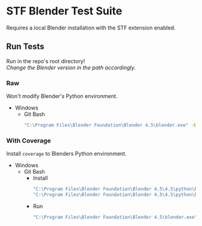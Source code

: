 # STF Blender Test Suite
Requires a local Blender installation with the STF extension enabled.

## Run Tests
Run in the repo's root directory!\
*Change the Blender version in the path accordingly.*

### Raw
Won't modify Blender's Python environment.
* Windows
	* Git Bash
		```sh
		"C:\Program Files\Blender Foundation\Blender 4.5\blender.exe" -b --factory-startup -P testsuite/run_testsuite.py
		```

### With Coverage
Install `coverage` to Blenders Python environment.
* Windows
	* Git Bash
		* Install
			```sh
			"C:\Program Files\Blender Foundation\Blender 4.5\4.5\python\bin\python.exe" -m ensurepip
			"C:\Program Files\Blender Foundation\Blender 4.5\4.5\python\bin\python.exe" -m pip install coverage
			```
		* Run
			```sh
			"C:\Program Files\Blender Foundation\Blender 4.5\blender.exe" -b --factory-startup --python-use-system-env -P testsuite/run_testsuite.py
			```

